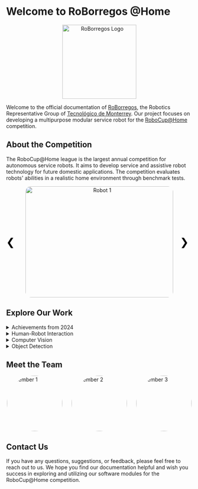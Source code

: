 # Welcome to RoBorregos @Home

<script src="https://kit.fontawesome.com/db131c0a32.js" crossorigin="anonymous"></script>

<p align="center">
  <img src="/assets/logo.png" alt="RoBorregos Logo" width="200">
</p>

Welcome to the official documentation of [RoBorregos](https://roborregos.com), the Robotics Representative Group of [Tecnológico de Monterrey](https://tec.mx). Our project focuses on developing a multipurpose modular service robot for the [RoboCup@Home](https://athome.robocup.org/) competition.

## About the Competition

The RoboCup@Home league is the largest annual competition for autonomous service robots. It aims to develop service and assistive robot technology for future domestic applications. The competition evaluates robots' abilities in a realistic home environment through benchmark tests.

<div id="carousel" class="carousel">
  <div class="carousel-item active">
    <img src="https://external-content.duckduckgo.com/iu/?u=https%3A%2F%2Fwallpaperset.com%2Fw%2Ffull%2F0%2Fd%2F5%2F183330.jpg&f=1&nofb=1&ipt=50ba9a4d1fae901a5f70f24a8b9b1e05611da1d973bd6745e9815a58b122e7d2&ipo=images" alt="Robot 1">
  </div>
  <div class="carousel-item">
    <img src="https://external-content.duckduckgo.com/iu/?u=https%3A%2F%2Fwww.pixelstalk.net%2Fwp-content%2Fuploads%2F2016%2F07%2FBackground-Beautiful-Nature-Images-HD.jpg&f=1&nofb=1&ipt=29b016f3f0afdd1949670fdc8822d2c4443c7ba7217b2f4aa958c44cd1408224&ipo=images" alt="Robot 2">
  </div>
  <div class="carousel-item">
    <img src="https://external-content.duckduckgo.com/iu/?u=https%3A%2F%2Fwallpapertag.com%2Fwallpaper%2Ffull%2Fd%2F3%2Fc%2F968676-hi-res-background-images-2651x1813-retina.jpg&f=1&nofb=1&ipt=15b5fc8c260d4a408095a68eb30e4d555e97365461d15fda33046747699d3da2&ipo=images" alt="Robot 3">
  </div>
  <a class="carousel-control-prev" onclick="prevSlide()">&#10094;</a>
  <a class="carousel-control-next" onclick="nextSlide()">&#10095;</a>
</div>

<style>
.carousel {
  position: relative;
  max-width: 100%;
  margin: auto;
  overflow: hidden;
}

.carousel-item {
  display: none;
  text-align: center;
}

.carousel-item.active {
  display: block;
}

.carousel img {
  width: 400px;
  height: 300px; 
  object-fit: cover; 
  border-radius: 15px; 
}

.carousel-control-prev, .carousel-control-next {
  position: absolute;
  top: 50%;
  transform: translateY(-50%);
  font-size: 2em;
  color: black;
  cursor: pointer;
  user-select: none;
}
## Sections

This project is divided into several sections, each focusing on a specific aspect of the competition and the history of our team. The sections are as follows:

 - [Overview](/Overview): Provides an overview of the structure managed in the project. And how we are organized to achieve several tasks.
 - [Areas](/Areas): Describes the main software and hardware modules develop by the team to achive the functionalities in the robot.
 - [2022 - June 2023](/2022%20-%20Jun%202023): Describes the start of the project and how it has evolved over time.
 - [2023](/2023)
 - [2024](/2024)
 - [Team Members](/Team): Lists the team members and their roles in the project. 

## Contributing

.carousel-control-prev {
  left: 10px;
}

.carousel-control-next {
  right: 10px;
}
</style>

<script>
let currentSlide = 0;
const slides = document.querySelectorAll('.carousel-item');

function showSlide(index) {
  slides[currentSlide].classList.remove('active');
  currentSlide = (index + slides.length) % slides.length;
  slides[currentSlide].classList.add('active');
}

function nextSlide() {
  showSlide(currentSlide + 1);
}

function prevSlide() {
  showSlide(currentSlide - 1);
}

document.addEventListener('DOMContentLoaded', () => {
  showSlide(currentSlide);
});
</script>

## Explore Our Work

<details>
  <summary>Achievements from 2024</summary>
  <ul>
    <li><a href="docs/2024/index.md">Achievements from 2024</a></li>
  </ul>
</details>

<details>
  <summary>Human-Robot Interaction</summary>
  <ul>
    <li><a href="docs/2023/Human%20Robot%20Interaction/index.md">Human-Robot Interaction</a></li>
  </ul>
</details>

<details>
  <summary>Computer Vision</summary>
  <ul>
    <li><a href="docs/2022%20-%20Jun%202023/Computer%20Vision/index.md">Computer Vision</a></li>
  </ul>
</details>

<details>
  <summary>Object Detection</summary>
  <ul>
    <li><a href="docs/2022%20-%20Jun%202023/Computer%20Vision/Object%20Detection/index.md">Object Detection</a></li>
  </ul>
</details>

## Meet the Team

<div class="team-section">
  <div class="team-member">
    <img src="https://external-content.duckduckgo.com/iu/?u=https%3A%2F%2Fstatic.vecteezy.com%2Fsystem%2Fresources%2Fpreviews%2F015%2F322%2F272%2Foriginal%2Fsmart-boy-character-isolated-flat-icon-illustration-png.png&f=1&nofb=1&ipt=87328062af9123e3488d9a0290f57bdb660ebb51acf14f052269de8000b908b7&ipo=images" alt="Member 1" class="team-photo">
    <div class="overlay">
      <p>mini desc</p>
    </div>
  </div>
  <div class="team-member">
    <img src="https://external-content.duckduckgo.com/iu/?u=https%3A%2F%2Fstatic.vecteezy.com%2Fsystem%2Fresources%2Fpreviews%2F015%2F322%2F272%2Foriginal%2Fsmart-boy-character-isolated-flat-icon-illustration-png.png&f=1&nofb=1&ipt=87328062af9123e3488d9a0290f57bdb660ebb51acf14f052269de8000b908b7&ipo=images" alt="Member 2" class="team-photo">
    <div class="overlay">
      <p>mini des.</p>
    </div>
  </div>
  <div class="team-member">
    <img src="https://external-content.duckduckgo.com/iu/?u=https%3A%2F%2Fstatic.vecteezy.com%2Fsystem%2Fresources%2Fpreviews%2F015%2F322%2F272%2Foriginal%2Fsmart-boy-character-isolated-flat-icon-illustration-png.png&f=1&nofb=1&ipt=87328062af9123e3488d9a0290f57bdb660ebb51acf14f052269de8000b908b7&ipo=images" alt="Member 3" class="team-photo">
    <div class="overlay">
      <p>mini desc.</p>
    </div>
  </div>
</div>

<style>
.team-section {
  display: grid;
  grid-template-columns: repeat(auto-fit, minmax(150px, 1fr));
  gap: 20px;
  justify-items: center;
}

.team-member {
  position: relative;
  width: 150px;
  height: 150px;
  overflow: hidden;
  border-radius: 0%;
}

.team-photo {
  width: 100%;
  height: 100%;
  object-fit: cover;
  border-radius: 50%;
}

.overlay {
  position: absolute;
  top: 0;
  left: 0;
  width: 100%;
  height: 100%;
  background: rgba(0, 0, 0, 0.7);
  color: white;
  display: flex;
  flex-direction: column;
  justify-content: center;
  align-items: center;
  opacity: 0;
  transition: opacity 0.3s ease;
  border-radius: 50%;
  text-align: center;
  padding: 10px;
}

.team-member:hover .overlay {
  opacity: 1;
}
</style>

## Contact Us

If you have any questions, suggestions, or feedback, please feel free to reach out to us. We hope you find our documentation helpful and wish you success in exploring and utilizing our software modules for the RoboCup@Home competition.

<div class="social-icons">
  <a href="https://www.facebook.com/roborregos" target="_blank"><i class="fab fa-facebook"></i></a>
  <i class="fa-brands fa-facebook"></i>
  <a href="https://twitter.com/roborregos" target="_blank"><i class="fab fa-twitter"></i></a>
  <a href="https://www.instagram.com/roborregos" target="_blank"><i class="fab fa-instagram"></i></a>
  <a href="https://www.linkedin.com/company/roborregos" target="_blank"><i class="fab fa-linkedin"></i></a>
</div>
